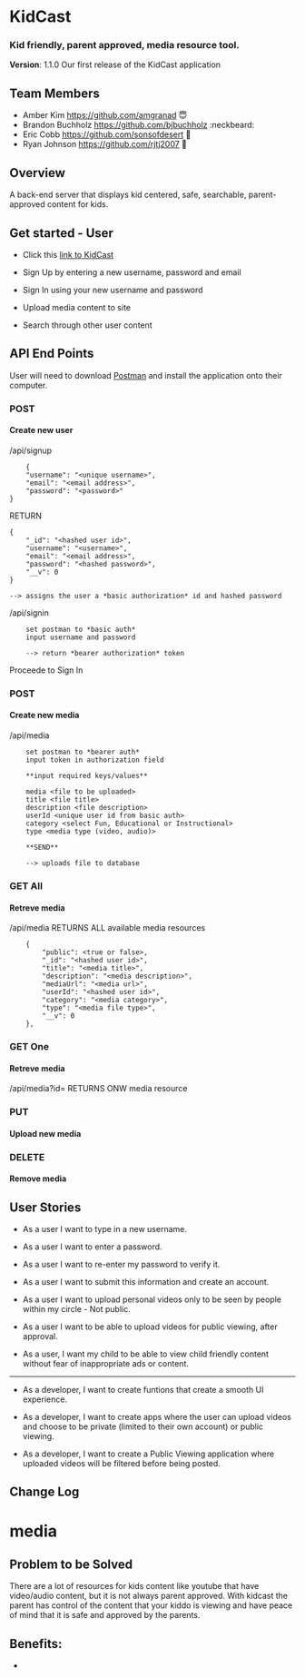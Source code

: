 # KidCast
### Kid friendly, parent approved, media resource tool.

**Version**: 1.1.0 Our first release of the KidCast application

## Team Members
* Amber Kim https://github.com/amgranad :innocent:
* Brandon Buchholz https://github.com/bjbuchholz :neckbeard:
* Eric Cobb https://github.com/sonsofdesert :wolf:
* Ryan Johnson  https://github.com/rjtj2007 :evergreen_tree:

## Overview
A back-end server that displays kid centered, safe, searchable, parent-approved content for kids.

## Get started - User

* Click this [link to KidCast](https://kidcast.herokuapp.com)

* Sign Up by entering a new username, password and email

* Sign In using your new username and password

* Upload media content to site

* Search through other user content

## API End Points
User will need to download [Postman](https://www.getpostman.com/) and install the application onto their computer. 

### POST
#### Create new user

/api/signup
```
    {
	"username": "<unique username>",
    "email": "<email address>",
    "password": "<password>"
}
```
RETURN
```
{
    "_id": "<hashed user id>",
    "username": "<username>",
    "email": "<email address>",
    "password": "<hashed password>",
    "__v": 0
}

--> assigns the user a *basic authorization* id and hashed password
```

/api/signin
```
    set postman to *basic auth*
    input username and password

    --> return *bearer authorization* token
```

Proceede to Sign In

### POST
#### Create new media
/api/media
```
    set postman to *bearer auth*
    input token in authorization field

    **input required keys/values**

    media <file to be uploaded>
    title <file title>
    description <file description>
    userId <unique user id from basic auth>
    category <select Fun, Educational or Instructional>
    type <media type (video, audio)>

    **SEND**
    
    --> uploads file to database
```

### GET All
#### Retreve media

/api/media
RETURNS ALL available media resources
```
    {
        "public": <true or false>,
        "_id": "<hashed user id>",
        "title": "<media title>",
        "description": "<media description>",
        "mediaUrl": "<media url>",
        "userId": "<hashed user id>",
        "category": "<media category>",
        "type": "<media file type>",
        "__v": 0
    },
```

### GET One
#### Retreve media

/api/media?id=
RETURNS ONW media resource

### PUT
#### Upload new media


### DELETE
#### Remove media





## User Stories
* As a user I want to type in a new username.

* As a user I want to enter a password.

* As a user I want to re-enter my password to verify it.

* As a user I want to submit this information and create an account.

* As a user I want to upload personal videos only to be seen by people within my circle - Not public.

* As a user I want to be able to upload videos for public viewing, after approval. 

* As a user, I want my child to be able to view child friendly content without fear of inappropriate ads or content. 

------

* As a developer, I want to create funtions that create a smooth UI experience.

* As a developer, I want to create apps where the user can upload videos and choose to be private (limited to their own account) or public viewing.

* As a developer, I want to create a Public Viewing application where uploaded videos will be filtered before being posted. 

## Change Log

# media

## Problem to be Solved
There are a lot of resources for kids content like youtube that have video/audio content, but it is not always parent approved. With kidcast the parent has control of the content that your kiddo is viewing and have peace of mind that it is safe and approved by the parents.

## Benefits:
* 

